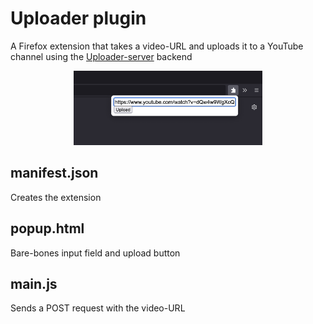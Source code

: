 # Uploader plugin
A Firefox extension that takes a video-URL and uploads it to a YouTube channel using the [Uploader-server](https://github.com/EdvardSire/uploader-server) backend

<p align="center">
<img src="img/example.png" width="60%"/>
</p>


## manifest.json
Creates the extension

## popup.html
Bare-bones input field and upload button

## main.js
Sends a POST request with the video-URL
